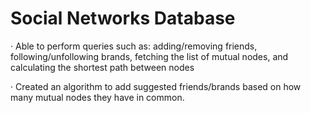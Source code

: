 # Social Networks Database
·	Able to perform queries such as: adding/removing friends, following/unfollowing brands, fetching the list of mutual nodes, and calculating the shortest path between nodes

·	Created an algorithm to add suggested friends/brands based on how many mutual nodes they have in common.
